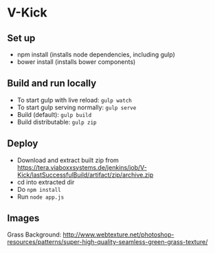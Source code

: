 V-Kick
======

Set up
------

* npm install (installs node dependencies, including gulp)
* bower install (installs bower components)


Build and run locally
---------------------

* To start gulp with live reload: `gulp watch`
* To start gulp serving normally: `gulp serve`
* Build (default): `gulp build`
* Build distributable: `gulp zip`

Deploy
------

* Download and extract built zip from https://tera.viaboxxsystems.de/jenkins/job/V-Kick/lastSuccessfulBuild/artifact/zip/archive.zip
* cd into extracted dir
* Do `npm install`
* Run `node app.js`


Images
------

Grass Background: http://www.webtexture.net/photoshop-resources/patterns/super-high-quality-seamless-green-grass-texture/
